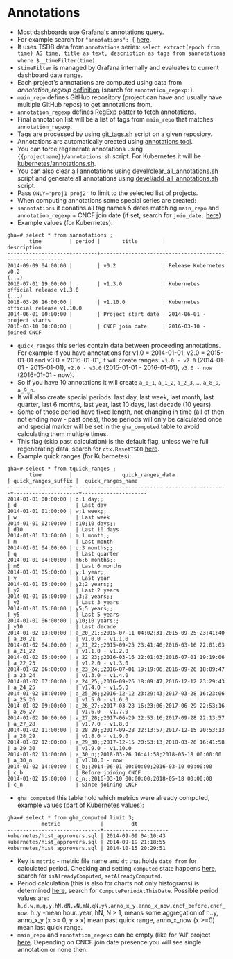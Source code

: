 # Annotations

- Most dashboards use Grafana's annotations query.
- For example search for `"annotations": {` [here](https://github.com/cncf/devstats/blob/master/grafana/dashboards/kubernetes/reviewers-repository-groups.json).
- It uses TSDB data from `annotations` series: `select extract(epoch from time) AS time, title as text, description as tags from sannotations where $__timeFilter(time)`.
- `$timeFilter` is managed by Grafana internally and evaluates to current dashboard date range.
- Each project's annotations are computed using data from *annotation_regexp* [definition](https://github.com/cncf/devstats/blob/master/projects.yaml) (search for `annotation_regexp:`).
- `main_repo` defines GitHub repository (project can have and usually have multiple GitHub repos) to get annotations from.
- `annotation_regexp` defines RegExp patter to fetch annotations.
- Final annotation list will be a list of tags from `main_repo` that matches `annotation_regexp`.
- Tags are processed by using [git_tags.sh](https://github.com/cncf/devstats/blob/master/git/git_tags.sh) script on a given reposiory.
- Annotations are automatically created using [annotations tool](https://github.com/cncf/devstats/blob/master/cmd/annotations/annotations.go).
- You can force regenerate annotations using `{{projectname}}/annotations.sh` script. For Kubernetes it will be [kubernetes/annotations.sh](https://github.com/cncf/devstats/blob/master/kubernetes/annotations.sh).
- You can also clear all annotations using [devel/clear_all_annotations.sh](https://github.com/cncf/devstats/blob/master/devel/clear_all_annotations.sh) script and generate all annotations using [devel/add_all_annotations.sh](https://github.com/cncf/devstats/blob/master/devel/add_all_annotations.sh) script.
- Pass `ONLY='proj1 proj2'` to limit to the selected list of projects.
- When computing annotations some special series are created:
- `sannotations` it conatins all tag names & dates matching `main_repo` and `annotation_regexp` + CNCF join date (if set, search for `join_date:` [here](https://github.com/cncf/devstats/blob/master/projects.yaml))
- Example values (for Kubernetes):
```
gha=# select * from sannotations ;
       time         | period |       title        |             description             
--------------------+--------+--------------------+-------------------------------------
2014-09-09 04:00:00 |        | v0.2               | Release Kubernetes v0.2
(...)
2016-07-01 19:00:00 |        | v1.3.0             | Kubernetes official release v1.3.0
(...)
2018-03-26 16:00:00 |        | v1.10.0            | Kubernetes official release v1.10.0
2014-06-01 00:00:00 |        | Project start date | 2014-06-01 - project starts
2016-03-10 00:00:00 |        | CNCF join date     | 2016-03-10 - joined CNCF
```
- `quick_ranges` this series contain data between proceeding annotations. For example if you have annotations for v1.0 = 2014-01-01, v2.0 = 2015-01-01 and v3.0 = 2016-01-01, it will create ranges: `v1.0 - v2.0` (2014-01-01 - 2015-01-01), `v2.0 - v3.0` (2015-01-01 - 2016-01-01), `v3.0 - now` (2016-01-01 - now).
- So if you have 10 annotations it will create `a_0_1`, `a_1_2`, `a_2_3`, .., `a_8_9`, `a_9_n`.
- It will also create special periods: last day, last week, last month, last quarter, last 6 months, last year, last 10 days, last decade (10 years).
- Some of those period have fixed length, not changing in time (all of then not ending now - past ones), those periods will only be calculated once and special marker will be set in the `gha_computed` table to avoid calculating them multiple times.
- This flag (skip past calculation) is the default flag, unless we're full regenerating data, search for `ctx.ResetTSDB` [here](https://github.com/cncf/devstats/blob/master/cmd/gha2db_sync/gha2db_sync.go).
- Example quick ranges (for Kubernetes):
```
gha=# select * from tquick_ranges ;
       time         |                quick_ranges_data                 | quick_ranges_suffix |  quick_ranges_name  
--------------------+--------------------------------------------------+---------------------+---------------------
2014-01-01 00:00:00 | d;1 day;;                                        | d                   | Last day
2014-01-01 01:00:00 | w;1 week;;                                       | w                   | Last week
2014-01-01 02:00:00 | d10;10 days;;                                    | d10                 | Last 10 days
2014-01-01 03:00:00 | m;1 month;;                                      | m                   | Last month
2014-01-01 04:00:00 | q;3 months;;                                     | q                   | Last quarter
2014-01-01 04:00:00 | m6;6 months;;                                    | m6                  | Last 6 months
2014-01-01 05:00:00 | y;1 year;;                                       | y                   | Last year
2014-01-01 05:00:00 | y2;2 years;;                                     | y2                  | Last 2 years
2014-01-01 05:00:00 | y3;3 years;;                                     | y3                  | Last 3 years
2014-01-01 05:00:00 | y5;5 years;;                                     | y5                  | Last 5 years
2014-01-01 06:00:00 | y10;10 years;;                                   | y10                 | Last decade
2014-01-02 03:00:00 | a_20_21;;2015-07-11 04:02:31;2015-09-25 23:41:40 | a_20_21             | v1.0.0 - v1.1.0
2014-01-02 04:00:00 | a_21_22;;2015-09-25 23:41:40;2016-03-16 22:01:03 | a_21_22             | v1.1.0 - v1.2.0
2014-01-02 05:00:00 | a_22_23;;2016-03-16 22:01:03;2016-07-01 19:19:06 | a_22_23             | v1.2.0 - v1.3.0
2014-01-02 06:00:00 | a_23_24;;2016-07-01 19:19:06;2016-09-26 18:09:47 | a_23_24             | v1.3.0 - v1.4.0
2014-01-02 07:00:00 | a_24_25;;2016-09-26 18:09:47;2016-12-12 23:29:43 | a_24_25             | v1.4.0 - v1.5.0
2014-01-02 08:00:00 | a_25_26;;2016-12-12 23:29:43;2017-03-28 16:23:06 | a_25_26             | v1.5.0 - v1.6.0
2014-01-02 09:00:00 | a_26_27;;2017-03-28 16:23:06;2017-06-29 22:53:16 | a_26_27             | v1.6.0 - v1.7.0
2014-01-02 10:00:00 | a_27_28;;2017-06-29 22:53:16;2017-09-28 22:13:57 | a_27_28             | v1.7.0 - v1.8.0
2014-01-02 11:00:00 | a_28_29;;2017-09-28 22:13:57;2017-12-15 20:53:13 | a_28_29             | v1.8.0 - v1.9.0
2014-01-02 12:00:00 | a_29_30;;2017-12-15 20:53:13;2018-03-26 16:41:58 | a_29_30             | v1.9.0 - v1.10.0
2014-01-02 13:00:00 | a_30_n;;2018-03-26 16:41:58;2018-05-18 00:00:00  | a_30_n              | v1.10.0 - now
2014-01-02 14:00:00 | c_b;;2014-06-01 00:00:00;2016-03-10 00:00:00     | c_b                 | Before joining CNCF
2014-01-02 15:00:00 | c_n;;2016-03-10 00:00:00;2018-05-18 00:00:00     | c_n                 | Since joining CNCF
```
- `gha_computed` this table hold which metrics were already computed, example values (part of Kubernetes values):
```
gha=# select * from gha_computed limit 3;
           metric             |         dt          
------------------------------+---------------------
kubernetes/hist_approvers.sql | 2014-09-09 04:10:43
kubernetes/hist_approvers.sql | 2014-09-19 21:18:55
kubernetes/hist_approvers.sql | 2014-10-15 20:29:51
```
- Key is `metric` - metric file name and `dt` that holds `date from` for calculated period. Checking and setting `computed` state happens [here](https://github.com/cncf/devstats/blob/master/cmd/calc_metric/calc_metric.go), search for `isAlreadyComputed`, `setAlreadyComputed`.
- Period calculation (this is also for charts not only histograms) is determined [here](https://github.com/cncf/devstats/blob/master/time.go), search for `ComputePeriodAtThisDate`. Possible period values are: `h,d,w,m,q,y,hN,dN,wN,mN,qN,yN,anno_x_y,anno_x_now,cncf_before,cncf_now`: h..y -mean hour..year, hN, N > 1, means some aggregation of h..y, anno_x_y (x >= 0, y > x) mean past quick range, anno_x_now (x >=0) mean last quick range.
- `main_repo` and `annotation_regexp` can be empty (like for 'All' project [here](https://github.com/cncf/devstats/blob/master/projects.yaml). Depending on CNCF join date presence you will see single annotation or none then.
